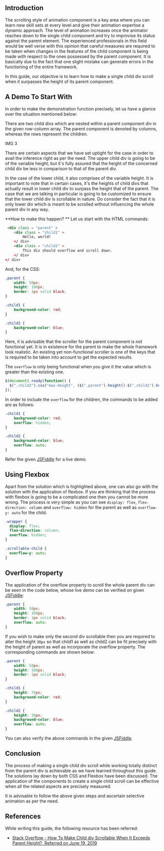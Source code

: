 ## Introduction
The scrolling style of animation component is a key area where you can learn new skill sets at every level and give their animation expertise a dynamic approach. The level of animation increases once the animator reaches down to the single child component and try to improvise its status against the parent element. The experienced professionals in this field would be well verse with this opinion that careful measures are required to be taken when changes in the features of the child component is being made with respect to the ones possessed by the parent component. It is basically due to the fact that one slight mistake can generate errors in the functioning of the entire framework. 

In this guide, our objective is to learn how to make a single child div scroll when it surpasses the height of its parent component. 

## A Demo To Start With 
In order to make the demonstration function precisely, let us have a glance over the situation mentioned below: 

There are two child divs which are nested within a parent component div in the given row-column array. The parent component is denoted by columns, whereas the rows represent the children. 

IMG 3

There are certain aspects that we have set uptight for the case in order to avail the inference right as per the need. The upper child div is going to be of the variable height; but it's fully assured that the height of the concerned child div be less in comparison to that of the parent div.

In the case of the lower child, it also comprises of the variable height. It is important to note that in certain cases, it's the heights of child divs that actually result in lower child div to surpass the height that of the parent. The case that we are talking in particular is going to be customized to ensure that the lower child div is scrollable in nature. Do consider the fact that it is only lower div which is meant to be scrolled without influencing the whole parent div in any way. 

**How to make this happen? **
Let us start with the HTML commands: 


```html
 <div class = "parent" >
    <div class = "child1" >
        Hello, world!
    </ div>
    <div class = "child2" >
        This div should overflow and scroll down.
    </ div>
</ div>
```

And, for the CSS:


```css
.parent {
    width: 50px;
    height: 100px;
    border: 1px solid black;
}

.child1 {
    background-color: red;
}

.child2 {
    background-color: blue;
}
```

Here, it is advisable that the scroller for the parent component is not functional yet. It is in existence for the parent to make the whole framework look realistic. An existing yet non-functional scroller is one of the keys that is required to be taken into account to get the expected results. 

The `overflow` is only being functional when you give it the value which is greater than the existing one. 


```javascript
$(document).ready(function() {
  $(".child2").css("max-height", ($(".parent").height()-$(".child1").height()));
});
```

In order to include the `overflow` for the children, the commands to be added are as follows:


```css
.child1 {
    background-color: red;
    overflow: hidden;
}

.child2 {
    background-color: blue;
    overflow: auto;
}
```

Refer the given [JSFiddle](http://jsfiddle.net/m9goxrbk/) for a live demo.

## Using Flexbox
Apart from the solution which is highlighted above, one can also go with the solution with the application of flexbox. If you are thinking that the process with flexbox is going to be a complicated one then you cannot be more wrong. The process is very simple as you can see `display: flex`, `flex-direction: column` and `overflow: hidden` for the parent as well as `overflow-y: auto` for the child. 


```css
.wrapper {
  display: flex;
  flex-direction: column;
  overflow: hidden;
}

.scrollable-child {
  overflow-y: auto;
}
```

## Overflow Property
The application of the overflow property to scroll the whole parent div can be seen in the code below, whose live demo can be verified on given [JSFiddle](http://jsfiddle.net/0yxnaywu/2/):


```css
.parent {
    width: 50px;
    height: 100px;
    border: 1px solid black;
    overflow: auto;
}
```

If you wish to make only the second div scrollable then you are required to alter the height `30px` so that child1 as well as child2 can be fit precisely with the height of parent as well as incorporate the overflow property. The corresponding commands are shown below:


```css
.parent {
    width: 50px;
    height: 100px;
    border: 1px solid black;
}

.child1 {
    height: 70px;
    background-color: red;
}

.child2 {
    height: 30px;
    background-color: blue;
    overflow: auto;
}
```

You can also verify the above commands in the given [JSFiddle](http://jsfiddle.net/0yxnaywu/3/).

## Conclusion 
The process of making a single child div scroll while working totally distinct from the parent div is achievable as we have learned throughout this guide. The solutions lay down by both CSS and Flexbox have been discussed. The application of the components to create a single child scroll can be effective when all the related aspects are precisely measured. 

It is advisable to follow the above given steps and ascertain selective animation as per the need. 

## References
While writing this guide, the following resource has been referred:
- [Stack Overflow - How To Make Child div Scrollable When It Exceeds Parent Height?, Referred on June 19, 2019](https://stackoverflow.com/questions/27784727/how-to-make-child-div-scrollable-when-it-exceeds-parent-height)
